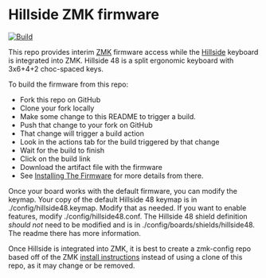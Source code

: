 # Hillside ZMK firmware

[![Build](https://github.com/mmccoyd/zmk-config/actions/workflows/build.yml/badge.svg)](https://github.com/mmccoyd/zmk-config/actions/workflows/build.yml)

This repo provides interim [ZMK](https://zmk.dev/docs) firmware access
 while the [Hillside](https://github.com/mmccoyd/hillside) keyboard is integrated into ZMK.
Hillside 48 is a split ergonomic keyboard with 3x6+4+2 choc-spaced keys.

To build the firmware from this repo:
- Fork this repo on GitHub
- Clone your fork locally
- Make some change to this README to trigger a build.
- Push that change to your fork on GitHub
- That change will trigger a build action
- Look in the actions tab for the build triggered by that change
- Wait for the build to finish
- Click on the build link
- Download the artifact file with the firmware
- See [Installing The Firmware](https://zmk.dev/docs/user-setup#installing-the-firmware)
  for more details from there.

Once your board works with the default firmware,
  you can modify the keymap.
Your copy of the default Hillside 48 keymap is in
  ./config/hillside48.keymap.
Modify that as needed.
If you want to enable features,
  modify ./config/hillside48.conf.
The Hillside 48 shield definition *should not* need to be modified and is in ./config/boards/shields/hillside48.
The readme there has more information.

Once Hillside is integrated into ZMK,
  it is best to create a zmk-config repo based off of the ZMK
  [install instructions](https://zmk.dev/docs/user-setup)
  instead of using a clone of this repo, as it may change or be removed.

